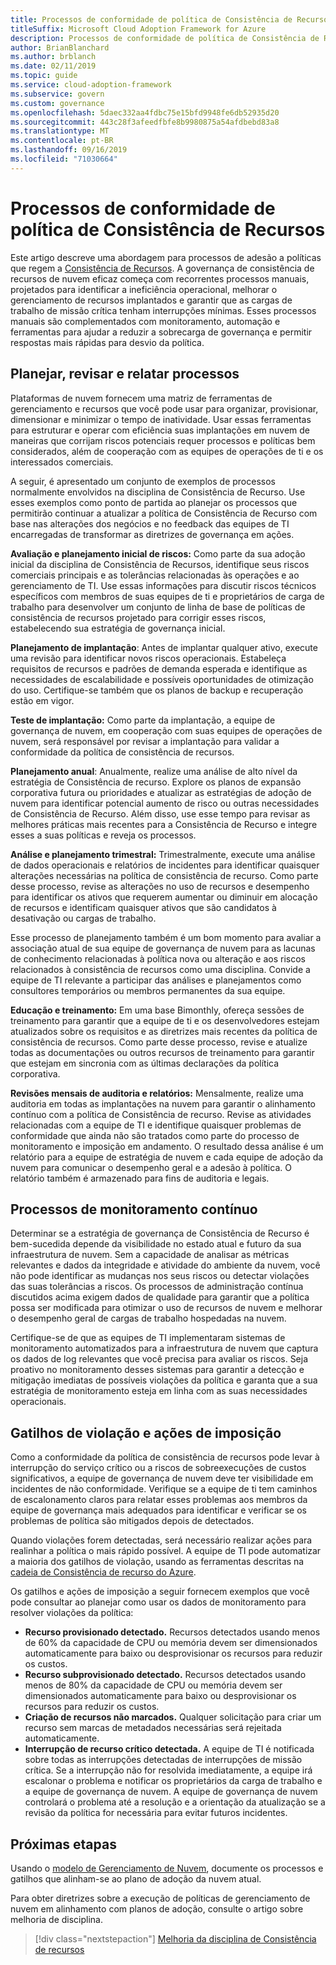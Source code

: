 ```yaml
---
title: Processos de conformidade de política de Consistência de Recursos
titleSuffix: Microsoft Cloud Adoption Framework for Azure
description: Processos de conformidade de política de Consistência de Recursos
author: BrianBlanchard
ms.author: brblanch
ms.date: 02/11/2019
ms.topic: guide
ms.service: cloud-adoption-framework
ms.subservice: govern
ms.custom: governance
ms.openlocfilehash: 5daec332aa4fdbc75e15bfd9948fe6db52935d20
ms.sourcegitcommit: 443c28f3afeedfbfe8b9980875a54afdbebd83a8
ms.translationtype: MT
ms.contentlocale: pt-BR
ms.lasthandoff: 09/16/2019
ms.locfileid: "71030664"
---
```

# <a name="resource-consistency-policy-compliance-processes"></a>Processos de conformidade de política de Consistência de Recursos

Este artigo descreve uma abordagem para processos de adesão a políticas que regem a [Consistência de Recursos](./index.md). A governança de consistência de recursos de nuvem eficaz começa com recorrentes processos manuais, projetados para identificar a ineficiência operacional, melhorar o gerenciamento de recursos implantados e garantir que as cargas de trabalho de missão crítica tenham interrupções mínimas. Esses processos manuais são complementados com monitoramento, automação e ferramentas para ajudar a reduzir a sobrecarga de governança e permitir respostas mais rápidas para desvio da política.

## <a name="planning-review-and-reporting-processes"></a>Planejar, revisar e relatar processos

Plataformas de nuvem fornecem uma matriz de ferramentas de gerenciamento e recursos que você pode usar para organizar, provisionar, dimensionar e minimizar o tempo de inatividade. Usar essas ferramentas para estruturar e operar com eficiência suas implantações em nuvem de maneiras que corrijam riscos potenciais requer processos e políticas bem considerados, além de cooperação com as equipes de operações de ti e os interessados comerciais.

A seguir, é apresentado um conjunto de exemplos de processos normalmente envolvidos na disciplina de Consistência de Recurso. Use esses exemplos como ponto de partida ao planejar os processos que permitirão continuar a atualizar a política de Consistência de Recurso com base nas alterações dos negócios e no feedback das equipes de TI encarregadas de transformar as diretrizes de governança em ações.

**Avaliação e planejamento inicial de riscos:** Como parte da sua adoção inicial da disciplina de Consistência de Recursos, identifique seus riscos comerciais principais e as tolerâncias relacionadas às operações e ao gerenciamento de TI. Use essas informações para discutir riscos técnicos específicos com membros de suas equipes de ti e proprietários de carga de trabalho para desenvolver um conjunto de linha de base de políticas de consistência de recursos projetado para corrigir esses riscos, estabelecendo sua estratégia de governança inicial.

**Planejamento de implantação**: Antes de implantar qualquer ativo, execute uma revisão para identificar novos riscos operacionais. Estabeleça requisitos de recursos e padrões de demanda esperada e identifique as necessidades de escalabilidade e possíveis oportunidades de otimização do uso. Certifique-se também que os planos de backup e recuperação estão em vigor.

**Teste de implantação:** Como parte da implantação, a equipe de governança de nuvem, em cooperação com suas equipes de operações de nuvem, será responsável por revisar a implantação para validar a conformidade da política de consistência de recursos.

**Planejamento anual**: Anualmente, realize uma análise de alto nível da estratégia de Consistência de recurso. Explore os planos de expansão corporativa futura ou prioridades e atualizar as estratégias de adoção de nuvem para identificar potencial aumento de risco ou outras necessidades de Consistência de Recurso. Além disso, use esse tempo para revisar as melhores práticas mais recentes para a Consistência de Recurso e integre esses a suas políticas e reveja os processos.

**Análise e planejamento trimestral:** Trimestralmente, execute uma análise de dados operacionais e relatórios de incidentes para identificar quaisquer alterações necessárias na política de consistência de recurso. Como parte desse processo, revise as alterações no uso de recursos e desempenho para identificar os ativos que requerem aumentar ou diminuir em alocação de recursos e identificam quaisquer ativos que são candidatos à desativação ou cargas de trabalho.

Esse processo de planejamento também é um bom momento para avaliar a associação atual de sua equipe de governança de nuvem para as lacunas de conhecimento relacionadas à política nova ou alteração e aos riscos relacionados à consistência de recursos como uma disciplina. Convide a equipe de TI relevante a participar das análises e planejamentos como consultores temporários ou membros permanentes da sua equipe.

**Educação e treinamento:** Em uma base Bimonthly, ofereça sessões de treinamento para garantir que a equipe de ti e os desenvolvedores estejam atualizados sobre os requisitos e as diretrizes mais recentes da política de consistência de recursos. Como parte desse processo, revise e atualize todas as documentações ou outros recursos de treinamento para garantir que estejam em sincronia com as últimas declarações da política corporativa.

**Revisões mensais de auditoria e relatórios:** Mensalmente, realize uma auditoria em todas as implantações na nuvem para garantir o alinhamento contínuo com a política de Consistência de recurso. Revise as atividades relacionadas com a equipe de TI e identifique quaisquer problemas de conformidade que ainda não são tratados como parte do processo de monitoramento e imposição em andamento. O resultado dessa análise é um relatório para a equipe de estratégia de nuvem e cada equipe de adoção da nuvem para comunicar o desempenho geral e a adesão à política. O relatório também é armazenado para fins de auditoria e legais.

## <a name="ongoing-monitoring-processes"></a>Processos de monitoramento contínuo

Determinar se a estratégia de governança de Consistência de Recurso é bem-sucedida depende da visibilidade no estado atual e futuro da sua infraestrutura de nuvem. Sem a capacidade de analisar as métricas relevantes e dados da integridade e atividade do ambiente da nuvem, você não pode identificar as mudanças nos seus riscos ou detectar violações das suas tolerâncias a riscos. Os processos de administração contínua discutidos acima exigem dados de qualidade para garantir que a política possa ser modificada para otimizar o uso de recursos de nuvem e melhorar o desempenho geral de cargas de trabalho hospedadas na nuvem.

Certifique-se de que as equipes de TI implementaram sistemas de monitoramento automatizados para a infraestrutura de nuvem que captura os dados de log relevantes que você precisa para avaliar os riscos. Seja proativo no monitoramento desses sistemas para garantir a detecção e mitigação imediatas de possíveis violações da política e garanta que a sua estratégia de monitoramento esteja em linha com as suas necessidades operacionais.

## <a name="violation-triggers-and-enforcement-actions"></a>Gatilhos de violação e ações de imposição

Como a conformidade da política de consistência de recursos pode levar à interrupção do serviço crítico ou a riscos de sobreexecuções de custos significativos, a equipe de governança de nuvem deve ter visibilidade em incidentes de não conformidade. Verifique se a equipe de ti tem caminhos de escalonamento claros para relatar esses problemas aos membros da equipe de governança mais adequados para identificar e verificar se os problemas de política são mitigados depois de detectados.

Quando violações forem detectadas, será necessário realizar ações para realinhar a política o mais rápido possível. A equipe de TI pode automatizar a maioria dos gatilhos de violação, usando as ferramentas descritas na [cadeia de Consistência de recurso do Azure](./toolchain.md).

Os gatilhos e ações de imposição a seguir fornecem exemplos que você pode consultar ao planejar como usar os dados de monitoramento para resolver violações da política:

- **Recurso provisionado detectado.** Recursos detectados usando menos de 60% da capacidade de CPU ou memória devem ser dimensionados automaticamente para baixo ou desprovisionar os recursos para reduzir os custos.
- **Recurso subprovisionado detectado.** Recursos detectados usando menos de 80% da capacidade de CPU ou memória devem ser dimensionados automaticamente para baixo ou desprovisionar os recursos para reduzir os custos.
- **Criação de recursos não marcados.** Qualquer solicitação para criar um recurso sem marcas de metadados necessárias será rejeitada automaticamente.
- **Interrupção de recurso crítico detectada.** A equipe de TI é notificada sobre todas as interrupções detectadas de interrupções de missão crítica. Se a interrupção não for resolvida imediatamente, a equipe irá escalonar o problema e notificar os proprietários da carga de trabalho e a equipe de governança de nuvem. A equipe de governança de nuvem controlará o problema até a resolução e a orientação da atualização se a revisão da política for necessária para evitar futuros incidentes.

## <a name="next-steps"></a>Próximas etapas

Usando o [modelo de Gerenciamento de Nuvem](./template.md), documente os processos e gatilhos que alinham-se ao plano de adoção da nuvem atual.

Para obter diretrizes sobre a execução de políticas de gerenciamento de nuvem em alinhamento com planos de adoção, consulte o artigo sobre melhoria de disciplina.

> [!div class="nextstepaction"]
> [Melhoria da disciplina de Consistência de recursos](./discipline-improvement.md)
